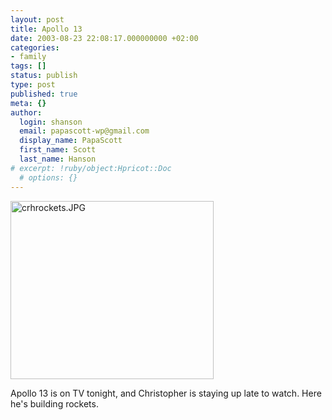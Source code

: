 ```yaml
---
layout: post
title: Apollo 13
date: 2003-08-23 22:08:17.000000000 +02:00
categories:
- family
tags: []
status: publish
type: post
published: true
meta: {}
author:
  login: shanson
  email: papascott-wp@gmail.com
  display_name: PapaScott
  first_name: Scott
  last_name: Hanson
# excerpt: !ruby/object:Hpricot::Doc
  # options: {}
---
```

<p><img alt="crhrockets.JPG" src="http://www.papascott.de/fotos/crhrockets.JPG" width="325" height="285" border="0" /></p>
<p>Apollo 13 is on TV tonight, and Christopher is staying up late to watch. Here he's building rockets.</p>
